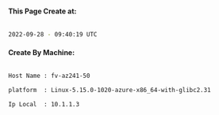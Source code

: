 
   
#### This Page Create at:

```bash

2022-09-28 - 09:40:19 UTC

```

#### Create By Machine:

```bash

Host Name : fv-az241-50

platform  : Linux-5.15.0-1020-azure-x86_64-with-glibc2.31

Ip Local  : 10.1.1.3

```

